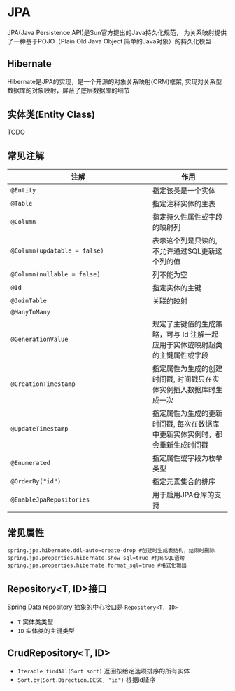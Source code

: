 
# JPA

JPA(Java Persistence API)是Sun官方提出的Java持久化规范， 为关系映射提供了一种基于POJO（Plain Old Java Object 简单的Java对象）的持久化模型

## Hibernate

Hibernate是JPA的实现，是一个开源的对象关系映射(ORM)框架, 实现对关系型数据库的对象映射，屏蔽了底层数据库的细节

## 实体类(Entity Class)

TODO

## 常见注解

<table><thead><tr><th width="308">注解</th><th>作用</th></tr></thead><tbody><tr><td><code>@Entity</code></td><td>指定该类是一个实体</td></tr><tr><td><code>@Table</code></td><td>指定注释实体的主表</td></tr><tr><td><code>@Column</code></td><td>指定持久性属性或字段的映射列</td></tr><tr><td><code>@Column(updatable = false)</code></td><td>表示这个列是只读的,不允许通过SQL更新这个列的值</td></tr><tr><td><code>@Column(nullable = false)</code></td><td>列不能为空</td></tr><tr><td><code>@Id</code></td><td>指定实体的主键</td></tr><tr><td><code>@JoinTable</code></td><td>关联的映射</td></tr><tr><td><code>@ManyToMany</code></td><td></td></tr><tr><td><code>@GenerationValue</code> </td><td>规定了主键值的生成策略，可与 Id 注解一起应用于实体或映射超类的主键属性或字段</td></tr><tr><td><code>@CreationTimestamp</code></td><td>指定属性为生成的创建时间戳, 时间戳只在实体实例插入数据库时生成一次</td></tr><tr><td><code>@UpdateTimestamp</code></td><td>指定属性为生成的更新时间戳, 每次在数据库中更新实体实例时，都会重新生成时间戳</td></tr><tr><td><code>@Enumerated</code></td><td>指定属性或字段为枚举类型</td></tr><tr><td><code>@OrderBy("id")</code></td><td>指定元素集合的排序</td></tr><tr><td><code>@EnableJpaRepositories</code></td><td>用于启用JPA仓库的支持</td></tr></tbody></table>

## 常见属性

```properties
spring.jpa.hibernate.ddl-auto=create-drop #创建时生成表结构，结束时删除
spring.jpa.properties.hibernate.show_sql=true #打印SQL语句
spring.jpa.properties.hibernate.format_sql=true #格式化输出
```

## Repository\<T, ID>接口

Spring Data repository 抽象的中心接口是 `Repository<T, ID>`

* `T` 实体类类型
* `ID` 实体类的主键类型

## CrudRepository\<T, ID>

* `Iterable findAll(Sort sort)`  返回按给定选项排序的所有实体
* `Sort.by(Sort.Direction.DESC, "id")` 根据id降序